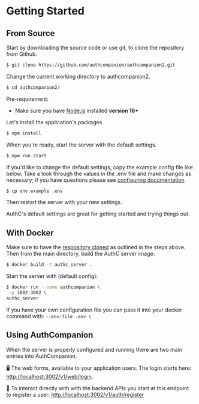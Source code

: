 # Getting Started

## From Source

Start by downloading the source code or use git, to clone the repository from
Github.

```bash
$ git clone https://github.com/authcompanion/authcompanion2.git
```

Change the current working directory to authcompanion2.

```bash
$ cd authcompanion2/
```

Pre-requirement:

- Make sure you have [Node.js](http://nodejs.org) installed **version 16+**

Let's install the application's packages

```bash
$ npm install
```

When you're ready, start the server with the default settings.

```bash
$ npm run start
```

If you'd like to change the default settings, copy the example config file like
below. Take a look through the values in the .env file and make changes as
necessary; if you have questions please see
[configuring documentation](configuration.md)

```bash
$ cp env.example .env
```

Then restart the server with your new settings. 

AuthC's default settings are great for getting started and trying things out.

## With Docker

Make sure to have the
[respository cloned](https://docs.github.com/en/repositories/creating-and-managing-repositories/cloning-a-repository)
as outlined in the steps above. Then from the main directory, build the AuthC
server image:

```bash
$ docker build -t authc_server .
```

Start the server with (default config):

```bash
$ docker run --name authcompanion \
 -p 3002:3002 \
authc_server
```

If you have your own configuration file you can pass it into your docker command
with: `--env-file .env \`

## Using AuthCompanion

When the server is properly configured and running there are two main entries
into AuthCompanion.

🖥️ The web forms, available to your application users. The login starts here:
[http://localhost:3002/v1/web/login](http://localhost:3002/v1/web/login).

🚀 To interact directly with with the backend APIs you start at this endpoint to
register a user:
[http://localhost:3002/v1/auth/register](http://localhost:3002/v1/auth/register)

